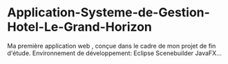 # Application-Systeme-de-Gestion-Hotel-Le-Grand-Horizon
 Ma première application web , conçue dans le cadre de mon projet de fin d'étude.  Environnement de développement:  Eclipse Scenebuilder  JavaFX...
